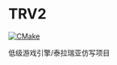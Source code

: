 # TRV2
[![CMake](https://github.com/CXUtk/TRV2/actions/workflows/cmake.yml/badge.svg?branch=main)](https://github.com/CXUtk/TRV2/actions/workflows/cmake.yml)

低级游戏引擎/泰拉瑞亚仿写项目
